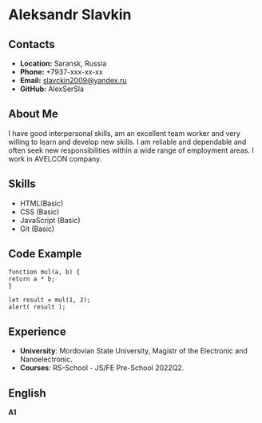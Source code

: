# Aleksandr Slavkin

## Contacts
  * **Location:** Saransk, Russia
  * **Phone:** +7937-xxx-xx-xx
  * **Email:** slavckin2009@yandex.ru
  * **GitHub:** AlexSerSla

## About Me
I have good interpersonal skills, am an excellent team worker and very willing to learn and develop new skills.
I am reliable and dependable and often seek new responsibilities within a wide range of employment areas.
I work in AVELCON company.

## Skills
  - HTML(Basic)
  - CSS (Basic)
  - JavaScript (Basic)
  - Git (Basic)

## Code Example
  ```
  function mul(a, b) {
  return a * b;
  }

  let result = mul(1, 2);
  alert( result );
  ```
## Experience
  - **University**: Mordovian State University, Magistr of the Electronic and Nanoelectronic.
  - **Courses**: RS-School - JS/FE Pre-School 2022Q2.

## English
**A1** 
